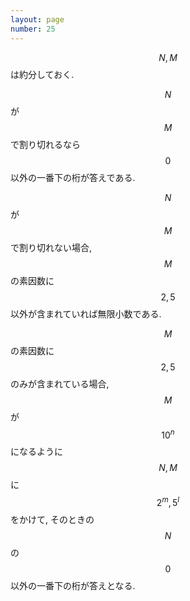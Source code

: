 ```yaml
---
layout: page
number: 25
---
```

$$N,M$$ は約分しておく.

$$N$$ が $$M$$ で割り切れるなら $$0$$ 以外の一番下の桁が答えである.

$$N$$ が $$M$$ で割り切れない場合, $$M$$ の素因数に $$2,5$$ 以外が含まれていれば無限小数である.

$$M$$ の素因数に $$2,5$$ のみが含まれている場合, $$M$$ が $$10^n$$ になるように $$N,M$$ に $$2^m,5^l$$ をかけて, そのときの $$N$$ の $$0$$ 以外の一番下の桁が答えとなる.
